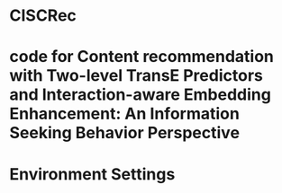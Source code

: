 # CISCRec
# code for Content recommendation with Two-level TransE Predictors and Interaction-aware Embedding Enhancement: An Information Seeking Behavior Perspective
# Environment Settings
